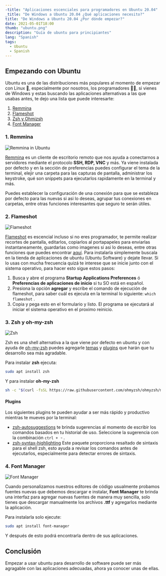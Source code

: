```yaml
---
-title: "Aplicaciones escenciales para programadores en Ubuntu 20.04"
_title: "De Windows a Ubuntu 20.04 ¿Qué aplicaciones necesito?"
title: "De Windows a Ubuntu 20.04 ¿Por dónde empezar?"
date: 2021-05-01T18:00
thumb: "ubuntu.png"
description: "Guía de ubuntu para principiantes"
lang: "Spanish"
tags:
  - Ubuntu
  - Spanish
---
```


## Empezando con Ubuntu

Ubuntu es una de las distribuciones más populares al momento de empezar con Linux 🐧, especialmente por nosotros, los programadores 👨‍💻, si vienes de Windows y estas buscando las aplicaciones alternativas a las que usabas antes, te dejo una lista que puede interesarte:

<!-- ### Lista de aplicaciones -->

1. [Remmina](#remmina)
2. [Flameshot](#flameshot)
3. [Zsh y Ohmizsh](#zsh)
4. [Font Manager](#font-manager)

<a name="remmina"></a>

### 1. Remmina

![Remmina in Ubuntu](/assets/img/_remmina.png "Remmina")

[Remmina](https://remmina.org/) es un cliente de escritorio remoto que nos ayuda a conectarnos a servidores mediante el protocolo **SSH, RDP, VNC** y más. Ya viene instalada por defecto y en la sección de preferencias puedes configurar el tema de la terminal, elejir una carpeta para las capturas de pantalla, administrar los keystroke, qué son snippets para ejecutarlos rapidamente en la terminal y más.

Puedes establecer la configuración de una conexión para que se estableza por defecto para las nuevas si asi lo deseas, agrupar tus conexiones en carpetas, entre otras funciones interesantes que seguro te serán útiles.

<a name="flameshot"></a>

### 2. Flameshot

![Flameshot](https://flameshot.org/media/animatedUsage.gif "Flameshot")

[Flameshot](https://flameshot.org) es escencial incluso si no eres programador, te permite realizar recortes de pantalla, editarlos, copiarlos al portapapeles para enviarlas instantaneamente, guardarlas como imagenes si asi lo deseas, entre otras funciones que puedes encontrar [aquí](https://flameshot.org).
Para instalarla simplemente buscala en la tienda de aplicaciones de ubuntu (Ubuntu Software) y dejate llevar.
Si lo usas con mucha frecuencia quizá te interese que se inicie junto con el sistema operativo, para hacer esto sigue estos pasos:

1. Busca y abre el programa **Startup Applications Preferences** ó **Preferencias de aplicaciones de inicio** si tu SO está en español.
2. Presiona la opción **agregar** y escribe el comando de ejecución de flameshot, para saber cuál es ejecuta en la terminal lo siguiente: `which flameshot` .
3. Copia y pega esto en el formulario y listo. El programa se ejecutará al iniciar el sistema operativo en el proximo reinicio.

<a name="zsh"></a>

### 3. Zsh y oh-my-zsh

![Zsh](/assets/img/_terminal.png "Zsh")

Zsh es una shell alternativa a la que viene por defecto en ubuntu y con ayuda de [oh-my-zsh](https://ohmyz.sh/) puedes agregarle [temas](https://github.com/ohmyzsh/ohmyzsh/wiki/Themes) y [plugins](https://github.com/ohmyzsh/ohmyzsh/wiki/Plugins) que harán que tu desarrollo sea más agradable.

Para instalar **zsh** ejecuta:

```bash
sudo apt install zsh
```

Y para instalar **oh-my-zsh**

```bash
sh -c "$(curl -fsSL https://raw.githubusercontent.com/ohmyzsh/ohmyzsh/master/tools/install.sh)"
```

#### Plugins

Los siguientes plugins te pueden ayudar a ser más rápido y productivo mientras te mueves por la terminal:

- [zsh-autosuggestions](https://github.com/zsh-users/zsh-autosuggestions)
  te brinda sugerencias al momento de escribir los comandos basados en tu historial de uso. Seleccione la sugerencia con la combinación `ctrl + ➝` .
- [zsh-syntax-highlighting](https://github.com/zsh-users/zsh-syntax-highlighting)
  Este paquete proporciona resaltado de sintaxis para el shell zsh, esto ayuda a revisar los comandos antes de ejecutarlos, especialmente para detectar errores de sintaxis.

<a name="font-manager"></a>

### 4. Font Manager

![Font Manager](/assets/img/_font-manager.png "Font Manager")

Cuando personalizamos nuestros editores de código usualmente probamos fuentes nuevas que debemos descargar e instalar, **Font Manager** te brinda una interfaz para agregar nuevas fuentes de manera muy sencilla, solo tienes que descargar manualmente los archivos **.ttf** y agregarlos mediante la aplicación.

Para instalarla solo ejecute:

```bash
sudo apt install font-manager
```

Y después de esto podrá encontrarla dentro de sus aplicaciones.

## Conclusión

Empezar a usar ubuntu para desarrollo de software puede ser más agragable con las aplicaciones adecuadas, ahora ya conocer unas de ellas.
